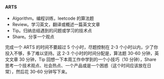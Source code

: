 #### ARTS

- Algorithm。编程训练，leetcode 的算法题
- Review。学习英文，翻译或概述一篇英文文章
- Tip。归纳总结遇到的问题或学习的技术点
- Share。分享一个观点

完成一个 ARTS 的时间不要超过 5 个小时，尽题控制在 2-3 个小时以内，少了你投入不够，多了难以坚持。这 2-3 个小时的时间分配是，算法题 30-60 分钟，英文文章 30 分钟，Tip 回想一下本周工作中学到的一个小技巧（10 分钟），Share 思考一个技术观点、社会热点、一个产品或是一个困惑（这个时间应该放在日常），然后花 30-60 分钟写下来。